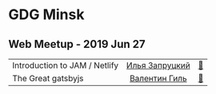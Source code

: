 # GDG Minsk

## Web Meetup - 2019 Jun 27 
| | | |
| --- | :---: | --- |
| Introduction to JAM &#x2F; Netlify  |  [Илья Запруцкий](speakers&#x2F;Илья%20Запруцкий.md)  | [:notebook:](https://drive.google.com/drive/folders/1gfK31vKxdxPqnAibZmNYJTRGOsGtfcVz)   |
| The Great gatsbyjs  |  [Валентин Гиль](speakers&#x2F;Валентин%20Гиль.md)  | [:notebook:](https://drive.google.com/drive/folders/1gfK31vKxdxPqnAibZmNYJTRGOsGtfcVz)   |
